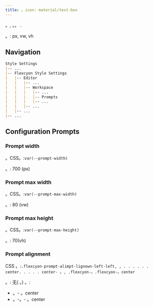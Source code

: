 ```yaml
---
title: 。icon: material/text-box 
---
```


。, 。。
.

。: px, vw, vh

## Navigation

```md
Style Settings
|-- ...
|-- Flexcyon Style Settings
|   |-- Editor
|   |   |-- ...
|   |   |-- Workspace
|   |   |   |-- ...
|   |   |   |-- Prompts
|   |   |   |-- ...
|   |   |-- ...
|   |-- ...
|-- ...
```

## Configuration Prompts

### Prompt width

。CSS。:`var(--prompt-width)`

。: 700 (px)

### Prompt max width

。CSS。:`var(--prompt-max-width)`

。: 80 (vw)

### Prompt max height

。CSS。:`var(--prompt-max-height)`

。: 70(vh)

### Prompt alignment

CSS 。:`.flexcyon-prompt-alimpt-lignown-left-left,
,
. . . . . . center. . . . . center- 。,
.flexcyon-。.flexcyon-。center`

。: 无( 。)
。:

- 。- 。center
- 。-。- 。center


